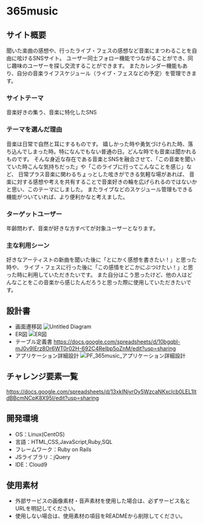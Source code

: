 # 365music

## サイト概要
聞いた楽曲の感想や、行ったライブ・フェスの感想など音楽にまつわることを自由に呟けるSNSサイト。
ユーザー同士フォロー機能でつながることができ、同じ趣味のユーザーを探し交流することができます。
またカレンダー機能もあり、自分の音楽ライフスケジュール（ライブ・フェスなどの予定）を管理できます。

### サイトテーマ
音楽好きの集う、音楽に特化したSNS

### テーマを選んだ理由
音楽は日常で自然と耳にするものです。
嬉しかった時や勇気づけられた時、落ち込んでしまった時。特になんでもない普通の日。どんな時でも音楽は聞かれるものです。
そんな身近な存在である音楽とSNSを融合させて、「この音楽を聞いていた時こんな気持ちだった」や「このライブに行ってこんなことを感じ」など、
日常プラス音楽に関わるちょっとした呟きができる気軽な場があれば、
音楽に対する感想や考えを共有することで音楽好きの輪を広げられるのではないかと思い、このテーマにしました。
またライブなどのスケジュール管理もできる機能がついていれば、より便利かなと考えました。

### ターゲットユーザー
年齢問わず、音楽が好きな方すべてが対象ユーザーとなります。

### 主な利用シーン
好きなアーティストの新曲を聞いた後に「とにかく感想を書きたい！」と思った時や、
ライブ・フェスに行った後に「この感情をどこかにぶつけたい！」と思った時に利用していただきたいです。
また自分はこう思ったけど、他の人はどんなことをこの音楽から感じたんだろうと思った際に使用していただきたいです。

## 設計書
- 画面遷移図
![Untitled Diagram](https://user-images.githubusercontent.com/84176168/128115903-34ab5d87-c835-46aa-b3fc-baeffa3288cb.jpg)
- ER図
![ER図](https://user-images.githubusercontent.com/84176168/128313726-7de396e2-5191-43bb-9718-f6081aa5fd4a.jpg)
- テーブル定義書
https://docs.google.com/spreadsheets/d/10bgqbl-mJ0v9IErz8Or6WT0r02H-692C4Relbp5oZnM/edit?usp=sharing
- アプリケーション詳細設計
![PF_365music_アプリケーション詳細設計](https://user-images.githubusercontent.com/84176168/128334294-6dca4331-a91d-41cb-b893-2268da02f4bd.jpg)

## チャレンジ要素一覧
https://docs.google.com/spreadsheets/d/13xkINjyrOy5WzcaNKxclcb0LEL1ItdBBcmNCpK8X95I/edit?usp=sharing

## 開発環境
- OS：Linux(CentOS)
- 言語：HTML,CSS,JavaScript,Ruby,SQL
- フレームワーク：Ruby on Rails
- JSライブラリ：jQuery
- IDE：Cloud9

## 使用素材
- 外部サービスの画像素材・音声素材を使用した場合は、必ずサービス名とURLを明記してください。
- 使用しない場合は、使用素材の項目をREADMEから削除してください。
